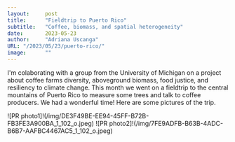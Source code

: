 ```yaml
---
layout:     post 
title:      "Fieldtrip to Puerto Rico"
subtitle:   "Coffee, biomass, and spatial heterogeneity"
date:       2023-05-23
author:     "Adriana Uscanga"
URL: "/2023/05/23/puerto-rico/"
image:      ""
---
```


I'm colaborating with a group from the University of Michigan on a project about coffee farms diversity, aboveground biomass, food justice, and resiliency to climate change.
This month we went on a fieldtrip to the central mountains of Puerto Rico to measure some trees and talk to coffee producers. 
We had a wonderful time! Here are some pictures of the trip.

![PR photo1]!(/img/DE3F49BE-EE94-45FF-B72B-FB3FE3A900BA_1_102_o.jpeg)
![PR photo2]!(/img/7FE9ADFB-B63B-4ADC-B6B7-AAFBC4467AC5_1_102_o.jpeg)
